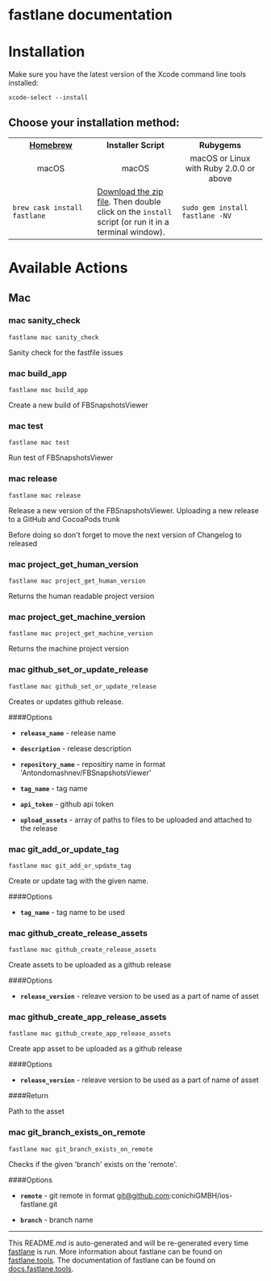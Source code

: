 fastlane documentation
================
# Installation

Make sure you have the latest version of the Xcode command line tools installed:

```
xcode-select --install
```

## Choose your installation method:

<table width="100%" >
<tr>
<th width="33%"><a href="http://brew.sh">Homebrew</a></td>
<th width="33%">Installer Script</td>
<th width="33%">Rubygems</td>
</tr>
<tr>
<td width="33%" align="center">macOS</td>
<td width="33%" align="center">macOS</td>
<td width="33%" align="center">macOS or Linux with Ruby 2.0.0 or above</td>
</tr>
<tr>
<td width="33%"><code>brew cask install fastlane</code></td>
<td width="33%"><a href="https://download.fastlane.tools">Download the zip file</a>. Then double click on the <code>install</code> script (or run it in a terminal window).</td>
<td width="33%"><code>sudo gem install fastlane -NV</code></td>
</tr>
</table>

# Available Actions
## Mac
### mac sanity_check
```
fastlane mac sanity_check
```
Sanity check for the fastfile issues
### mac build_app
```
fastlane mac build_app
```
Create a new build of FBSnapshotsViewer
### mac test
```
fastlane mac test
```
Run test of FBSnapshotsViewer
### mac release
```
fastlane mac release
```
Release a new version of the FBSnapshotsViewer. Uploading a new release to a GitHub and CocoaPods trunk

Before doing so don't forget to move the next version of Changelog to released
### mac project_get_human_version
```
fastlane mac project_get_human_version
```
Returns the human readable project version
### mac project_get_machine_version
```
fastlane mac project_get_machine_version
```
Returns the machine project version
### mac github_set_or_update_release
```
fastlane mac github_set_or_update_release
```
Creates or updates github release.

####Options

* **`release_name`** - release name

* **`description`** - release description

* **`repository_name`** - repositiry name in format 'Antondomashnev/FBSnapshotsViewer'

* **`tag_name`** - tag name

* **`api_token`** - github api token

* **`upload_assets`** - array of paths to files to be uploaded and attached to the release
### mac git_add_or_update_tag
```
fastlane mac git_add_or_update_tag
```
Create or update tag with the given name.

####Options

* **`tag_name`** - tag name to be used
### mac github_create_release_assets
```
fastlane mac github_create_release_assets
```
Create assets to be uploaded as a github release

####Options

* **`release_version`** - releave version to be used as a part of name of asset
### mac github_create_app_release_assets
```
fastlane mac github_create_app_release_assets
```
Create app asset to be uploaded as a github release

####Options

* **`release_version`** - releave version to be used as a part of name of asset

####Return

Path to the asset
### mac git_branch_exists_on_remote
```
fastlane mac git_branch_exists_on_remote
```
Checks if the given 'branch' exists on the 'remote'.

####Options

* **`remote`** - git remote in format git@github.com:conichiGMBH/ios-fastlane.git

* **`branch`** - branch name



----

This README.md is auto-generated and will be re-generated every time [fastlane](https://fastlane.tools) is run.
More information about fastlane can be found on [fastlane.tools](https://fastlane.tools).
The documentation of fastlane can be found on [docs.fastlane.tools](https://docs.fastlane.tools).
